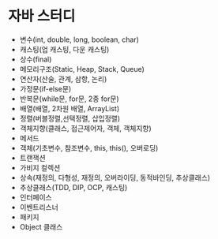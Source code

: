 # 자바 스터디

- 변수(int, double, long, boolean, char)
- 캐스팅(업 캐스팅, 다운 캐스팅)
- 상수(final)
- 메모리구조(Static, Heap, Stack, Queue)
- 연산자(산술, 관계, 삼항, 논리)
- 가정문(if-else문)
- 반복문(while문, for문, 2중 for문)
- 배열(배열, 2차원 배열, ArrayList)
- 정렬(버블정렬,선택정렬, 삽입정렬)
- 객체지향(클래스, 접근제어자, 객체, 객체지향)
- 메서드
- 객체(기초변수, 참조변수, this, this(), 오버로딩)
- 트랜잭션
- 가비지 컬렉션
- 상속(재정의, 다형성, 재정의, 오버라이딩, 동적바인딩, 추상클래스)
- 추상클래스(TDD, DIP, OCP, 캐스팅)
- 인터페이스
- 이벤트리스너
- 패키지
- Object 클래스